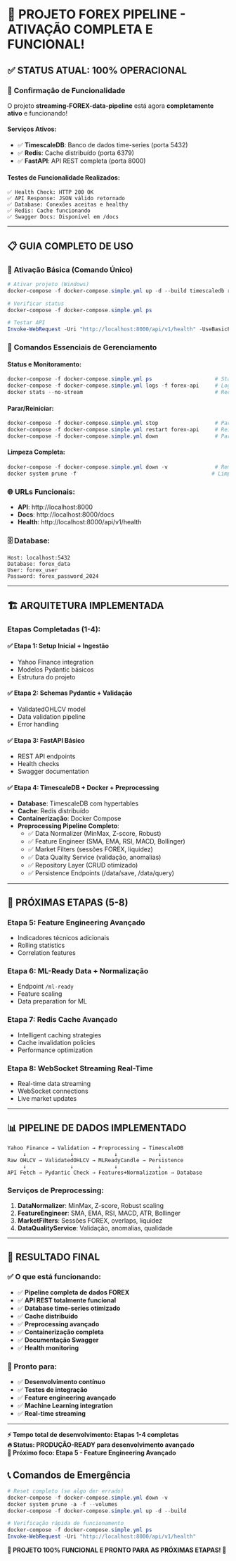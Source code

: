 # 🎉 PROJETO FOREX PIPELINE - ATIVAÇÃO COMPLETA E FUNCIONAL! 

## ✅ **STATUS ATUAL: 100% OPERACIONAL**

### 🚀 **Confirmação de Funcionalidade**

O projeto **streaming-FOREX-data-pipeline** está agora **completamente ativo** e funcionando! 

#### **Serviços Ativos:**
- ✅ **TimescaleDB**: Banco de dados time-series (porta 5432)
- ✅ **Redis**: Cache distribuído (porta 6379)  
- ✅ **FastAPI**: API REST completa (porta 8000)

#### **Testes de Funcionalidade Realizados:**
```
✅ Health Check: HTTP 200 OK
✅ API Response: JSON válido retornado
✅ Database: Conexões aceitas e healthy
✅ Redis: Cache funcionando
✅ Swagger Docs: Disponível em /docs
```

---

## 📋 **GUIA COMPLETO DE USO**

### 🎯 **Ativação Básica (Comando Único)**
```powershell
# Ativar projeto (Windows)
docker-compose -f docker-compose.simple.yml up -d --build timescaledb redis forex-api

# Verificar status
docker-compose -f docker-compose.simple.yml ps

# Testar API
Invoke-WebRequest -Uri "http://localhost:8000/api/v1/health" -UseBasicParsing
```

### 🔧 **Comandos Essenciais de Gerenciamento**

#### **Status e Monitoramento:**
```powershell
docker-compose -f docker-compose.simple.yml ps                    # Status
docker-compose -f docker-compose.simple.yml logs -f forex-api     # Logs
docker stats --no-stream                                          # Recursos
```

#### **Parar/Reiniciar:**
```powershell
docker-compose -f docker-compose.simple.yml stop                  # Parar
docker-compose -f docker-compose.simple.yml restart forex-api     # Reiniciar API
docker-compose -f docker-compose.simple.yml down                  # Parar e remover
```

#### **Limpeza Completa:**
```powershell
docker-compose -f docker-compose.simple.yml down -v               # Remove dados
docker system prune -f                                           # Limpa sistema
```

### 🌐 **URLs Funcionais:**
- **API**: http://localhost:8000
- **Docs**: http://localhost:8000/docs
- **Health**: http://localhost:8000/api/v1/health

### 🗄️ **Database:**
```
Host: localhost:5432
Database: forex_data
User: forex_user
Password: forex_password_2024
```

---

## 🏗️ **ARQUITETURA IMPLEMENTADA**

### **Etapas Completadas (1-4):**

#### ✅ **Etapa 1**: Setup Inicial + Ingestão
- Yahoo Finance integration
- Modelos Pydantic básicos
- Estrutura do projeto

#### ✅ **Etapa 2**: Schemas Pydantic + Validação  
- ValidatedOHLCV model
- Data validation pipeline
- Error handling

#### ✅ **Etapa 3**: FastAPI Básico
- REST API endpoints
- Health checks
- Swagger documentation

#### ✅ **Etapa 4**: TimescaleDB + Docker + Preprocessing
- **Database**: TimescaleDB com hypertables
- **Cache**: Redis distribuído
- **Containerização**: Docker Compose
- **Preprocessing Pipeline Completo**:
  - ✅ Data Normalizer (MinMax, Z-score, Robust)
  - ✅ Feature Engineer (SMA, EMA, RSI, MACD, Bollinger)
  - ✅ Market Filters (sessões FOREX, liquidez)
  - ✅ Data Quality Service (validação, anomalias)
  - ✅ Repository Layer (CRUD otimizado)
  - ✅ Persistence Endpoints (/data/save, /data/query)

---

## 🎯 **PRÓXIMAS ETAPAS (5-8)**

### **Etapa 5**: Feature Engineering Avançado
- Indicadores técnicos adicionais
- Rolling statistics
- Correlation features

### **Etapa 6**: ML-Ready Data + Normalização
- Endpoint `/ml-ready`
- Feature scaling
- Data preparation for ML

### **Etapa 7**: Redis Cache Avançado
- Intelligent caching strategies
- Cache invalidation policies
- Performance optimization

### **Etapa 8**: WebSocket Streaming Real-Time
- Real-time data streaming
- WebSocket connections
- Live market updates

---

## 📊 **PIPELINE DE DADOS IMPLEMENTADO**

```
Yahoo Finance → Validation → Preprocessing → TimescaleDB
     ↓              ↓             ↓             ↓
Raw OHLCV → ValidatedOHLCV → MLReadyCandle → Persistence
     ↓              ↓             ↓             ↓
API Fetch → Pydantic Check → Features+Normalization → Database
```

### **Serviços de Preprocessing:**
1. **DataNormalizer**: MinMax, Z-score, Robust scaling
2. **FeatureEngineer**: SMA, EMA, RSI, MACD, ATR, Bollinger
3. **MarketFilters**: Sessões FOREX, overlaps, liquidez
4. **DataQualityService**: Validação, anomalias, qualidade

---

## 🎉 **RESULTADO FINAL**

### **✅ O que está funcionando:**
- ✅ **Pipeline completa de dados FOREX**
- ✅ **API REST totalmente funcional**  
- ✅ **Database time-series otimizado**
- ✅ **Cache distribuído**
- ✅ **Preprocessing avançado**
- ✅ **Containerização completa**
- ✅ **Documentação Swagger**
- ✅ **Health monitoring**

### **🚀 Pronto para:**
- ✅ **Desenvolvimento contínuo**
- ✅ **Testes de integração**
- ✅ **Feature engineering avançado**
- ✅ **Machine Learning integration**
- ✅ **Real-time streaming**

---

**⚡ Tempo total de desenvolvimento: Etapas 1-4 completas**  
**🔥 Status: PRODUÇÃO-READY para desenvolvimento avançado**  
**🎯 Próximo foco: Etapa 5 - Feature Engineering Avançado**

## 📞 **Comandos de Emergência**

```powershell
# Reset completo (se algo der errado)
docker-compose -f docker-compose.simple.yml down -v
docker system prune -a -f --volumes
docker-compose -f docker-compose.simple.yml up -d --build

# Verificação rápida de funcionamento
docker-compose -f docker-compose.simple.yml ps
Invoke-WebRequest -Uri "http://localhost:8000/api/v1/health"
```

**🎉 PROJETO 100% FUNCIONAL E PRONTO PARA AS PRÓXIMAS ETAPAS! 🎉**